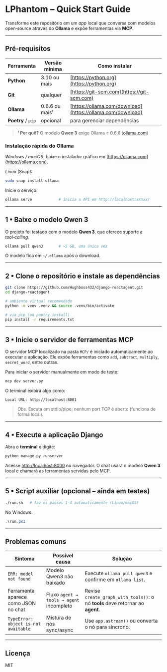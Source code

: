 # LPhantom – Quick Start Guide

Transforme este repositório em um *app* local que conversa com modelos open‑source através do **Ollama** e expõe ferramentas via **MCP**.

---

## Pré‑requisitos

| Ferramenta         | Versão mínima  | Como instalar                                              |
| ------------------ | -------------- | ---------------------------------------------------------- |
| **Python**         | 3.10 ou mais   | [https://python.org](https://python.org)                   |
| **Git**            | qualquer       | [https://git-scm.com](https://git-scm.com)                 |
| **Ollama**         | 0.6.6 ou mais¹ | [https://ollama.com/download](https://ollama.com/download) |
| **Poetry** / `pip` | opcional       | para gerenciar dependências                                |

> **¹ Por quê?** O modelo **Qwen 3** exige Ollama ≥ 0.6.6 ([ollama.com](https://ollama.com/library/qwen3?utm_source=chatgpt.com))

### Instalação rápida do Ollama

*Windows / macOS*: baixe o instalador gráfico em [https://ollama.com](https://ollama.com).

*Linux* (Snap):

```bash
sudo snap install ollama
```

Inicie o serviço:

```bash
ollama serve            # inicia a API em http://localhost:xxxxx/
```

---

## 1 ▪ Baixe o modelo **Qwen 3**

O projeto foi testado com o modelo **Qwen 3**, que oferece suporte a *tool‑calling*.

```bash
ollama pull qwen3       # ~5 GB, uma única vez
```

O modelo fica em `~/.ollama` após o download.

---

## 2 ▪ Clone o repositório e instale as dependências

```bash
git clone https://github.com/Hughboss432/django-reactagent.git
cd django-reactagent

# ambiente virtual recomendado
python -m venv .venv && source .venv/bin/activate

# via pip (ou poetry install)
pip install -r requirements.txt
```

---

## 3 ▪ Inicie o servidor de ferramentas **MCP**

O servidor MCP localizado na pasta `MCP/` é iniciado automaticamente ao executar a aplicação. Ele expõe ferramentas como `add`, `subtract`, `multiply`, `secret_word`, entre outras.

Para iniciar o servidor manualmente em modo de teste:

```bash
mcp dev server.py
```

O terminal exibirá algo como:

```
Local URL: http://localhost:8001
```

> *Obs.* Escuta em stdio/pipe; nenhum port TCP é aberto (funciona de forma local).

---

## 4 ▪ Execute a aplicação Django

Abra o **terminal** e digite:

```bash
python manage.py runserver
```

Acesse [http://localhost:8000](http://localhost:8000) no navegador. O chat usará o modelo **Qwen 3** local e chamará as ferramentas servidas pelo MCP.

---

## 5 ▪ Script auxiliar (opcional – ainda em testes)

```bash
./run.sh   # faz os passos 1‑4 automaticamente (Linux/macOS)
```

No Windows:

```powershell
.\run.ps1
```

---

## Problemas comuns

| Sintoma                              | Possível causa                           | Solução                                                                        |
| ------------------------------------ | ---------------------------------------- | ------------------------------------------------------------------------------ |
| `ERR: model not found`               | Modelo Qwen3 não baixado                 | Execute `ollama pull qwen3` e confirme em `ollama list`.                       |
| Ferramenta aparece como JSON no chat | Fluxo `agent → tools → agent` incompleto | Revise `create_graph_with_tools()`: o nó **tools** deve retornar ao **agent**. |
| `TypeError: object is not awaitable` | Mistura de nós sync/async                | Use `app.astream()` ou converta o nó para síncrono.                            |

---

## Licença

MIT
